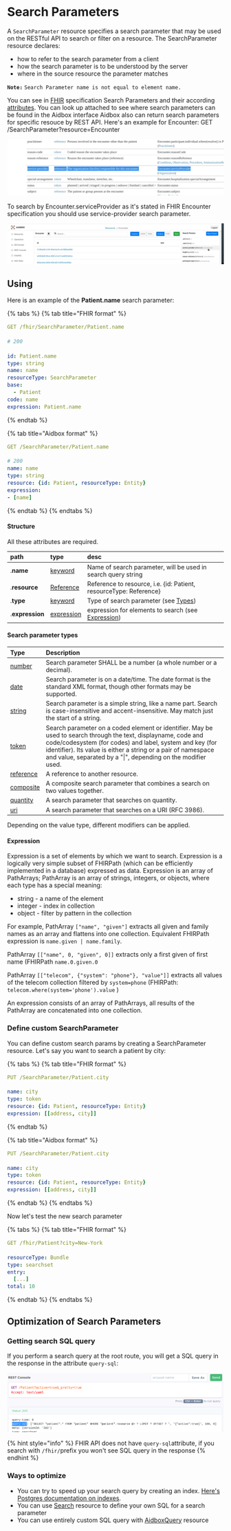 # Search Parameters

A `SearchParameter` resource specifies a search parameter that may be used on the RESTful API to search or filter on a resource. The SearchParameter resource declares:

* how to refer to the search parameter from a client
* how the search parameter is to be understood by the server
* where in the source resource the parameter matches

**`Note:`** `Search Parameter name is not equal to element name.`

You can see in [FHIR](https://www.hl7.org/fhir/searchparameter.html) specification Search Parameters and their according[ attributes](https://github.com/Aidbox/documentation/tree/560cedaf13f66f43be9f122cb8c4e2af0dcc066c/api-1/api/www.hl7.org/fhir/encounter.html#search). You can look up attached to see where search parameters can be found in the Aidbox interface Aidbox also can return search parameters for specific resouce by REST API. Here's an example for Encounter: GET /SearchParameter?resource=Encounter

![](../../.gitbook/assets/image%20%2853%29.png)

To search by Encounter.serviceProvider as it's stated in FHIR Encounter specification you should use service-provider search parameter.

![Search Parameters in Aidbox UI](../../.gitbook/assets/image%20%2846%29%20%281%29.png)



## Using

Here is an example of the **Patient.name** search parameter:

{% tabs %}
{% tab title="FHIR format" %}
```yaml
GET /fhir/SearchParameter/Patient.name

# 200

id: Patient.name
type: string
name: name
resourceType: SearchParameter
base:
  - Patient
code: name
expression: Patient.name
```
{% endtab %}

{% tab title="Aidbox format" %}
```yaml
GET /SearchParameter/Patient.name

# 200
name: name
type: string
resource: {id: Patient, resourceType: Entity}
expression:
- [name]
```
{% endtab %}
{% endtabs %}

#### Structure

All these attributes are required.

| path | type | desc |
| :--- | :--- | :--- |
| .**name** | [keyword](http://localhost:8765/static/console.html#/entities/Attribute?entity=keyword) | Name of search parameter, will be used in search query string |
| .**resource** | [Reference](http://localhost:8765/static/console.html#/entities/Attribute?entity=Reference) | Reference to resource, i.e. {id: Patient, resourceType: Reference} |
| .**type** | [keyword](http://localhost:8765/static/console.html#/entities/Attribute?entity=keyword) | Type of search parameter \(see [Types]()\) |
| .**expression** | [expression](http://localhost:8765/static/console.html#/entities/Attribute?entity=SearchParameterExpression) | expression for elements to search \(see [Expression]()\) |

#### Search parameter types

| Type | Description |
| :--- | :--- |
| [number](https://www.hl7.org/fhir/search.html#number) | Search parameter SHALL be a number \(a whole number or a decimal\). |
| [date](https://www.hl7.org/fhir/search.html#date) | Search parameter is on a date/time. The date format is the standard XML format, though other formats may be supported. |
| [string](https://www.hl7.org/fhir/search.html#string) | Search parameter is a simple string, like a name part. Search is case-insensitive and accent-insensitive. May match just the start of a string.  |
| [token](https://www.hl7.org/fhir/search.html#token) | Search parameter on a coded element or identifier. May be used to search through the text, displayname, code and code/codesystem \(for codes\) and label, system and key \(for identifier\). Its value is either a string or a pair of namespace and value, separated by a "\|", depending on the modifier used. |
| [reference](https://www.hl7.org/fhir/search.html#reference) | A reference to another resource. |
| [composite](https://www.hl7.org/fhir/search.html#composite) | A composite search parameter that combines a search on two values together. |
| [quantity](https://www.hl7.org/fhir/search.html#quantity) | A search parameter that searches on quantity. |
| [uri](https://www.hl7.org/fhir/search.html#uri) | A search parameter that searches on a URI \(RFC 3986\). |

Depending on the value type, different modifiers can be applied.

#### Expression

Expression is a set of elements by which we want to search. Expression is a logically very simple subset of FHIRPath \(which can be efficiently implemented in a database\) expressed as data. Expression is an array of PathArrays; PathArray is an array of strings, integers, or objects, where each type has a special meaning:

* string - a name of the element
* integer - index in collection
* object - filter by pattern in the collection

For example, PathArray `["name", "given"]` extracts all given and family names as an array and flattens into one collection. Equivalent FHIRPath expression is `name.given | name.family`.

PathArray `[["name", 0, "given", 0]]` extracts only a first given of first name \(FHIRPath `name.0.given.0`

PathArray `[["telecom", {"system": "phone"}, "value"]]` extracts all values of the telecom collection filtered by `system=phone` \(FHIRPath: `telecom.where(system='phone').value` \)

An expression consists of an array of PathArrays, all results of the PathArray are concatenated into one collection.

### Define custom SearchParameter

You can define custom search params by creating a SearchParameter resource. Let's say you want to search a patient by city:

{% tabs %}
{% tab title="FHIR format" %}
```yaml
PUT /SearchParameter/Patient.city

name: city
type: token
resource: {id: Patient, resourceType: Entity}
expression: [[address, city]]
```
{% endtab %}

{% tab title="Aidbox format" %}
```yaml
PUT /SearchParameter/Patient.city

name: city
type: token
resource: {id: Patient, resourceType: Entity}
expression: [[address, city]]
```
{% endtab %}
{% endtabs %}

Now let's test the new search parameter

{% tabs %}
{% tab title="FHIR format" %}
```yaml
GET /fhir/Patient?city=New-York

resourceType: Bundle
type: searchset
entry:
  [...]
total: 10
```
{% endtab %}
{% endtabs %}

## Optimization of Search Parameters

### Getting search SQL query

If you perform a search query at the root route, you will get a SQL query in the response in the attribute `query-sql`:

![query-sql in the response](../../.gitbook/assets/image%20%2846%29.png)

{% hint style="info" %}
FHIR API does not have `query-sql`attribute, if you search with `/fhir/`prefix you won't see SQL query in the response
{% endhint %}

### Ways to optimize

* You can try to speed up your search query by creating an index. [Here's Postgres documentation on indexes](https://www.postgresql.org/docs/13/indexes.html). 
* You can use [Search](../fhir-api/search-1/) resource to define your own SQL for a search parameter
* You can use entirely custom SQL query with [AidboxQuery](../fhir-api/search-1/custom-search.md) resource

